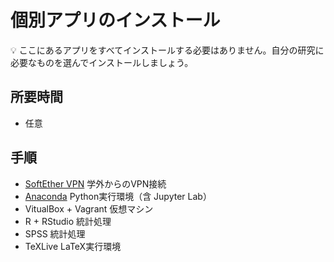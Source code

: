 # 個別アプリのインストール

:bulb: ここにあるアプリをすべてインストールする必要はありません。自分の研究に必要なものを選んでインストールしましょう。

## 所要時間

- 任意

## 手順

- [SoftEther VPN](http://campus-vpn.cc.tsukuba.ac.jp/ja/howto_softether.aspx#windows) 学外からのVPN接続
- [Anaconda](pc-anaconda.md) Python実行環境（含 Jupyter Lab）
- VitualBox + Vagrant 仮想マシン
- R + RStudio 統計処理
- SPSS 統計処理
- TeXLive LaTeX実行環境
